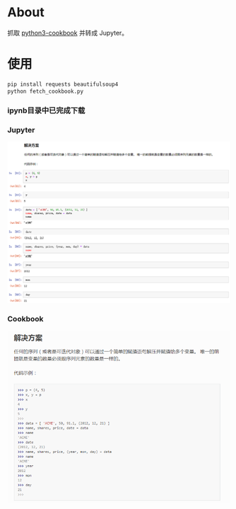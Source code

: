 # About

抓取 [python3-cookbook](https://python3-cookbook.readthedocs.io/zh_CN/latest/) 并转成 Jupyter。



# 使用

```
pip install requests beautifulsoup4
python fetch_cookbook.py
```

### 	

### ipynb目录中已完成下载



### Jupyter

![](https://raw.githubusercontent.com/sseaky/public/dev/imgs/20190619175158.png)



### Cookbook

![](https://raw.githubusercontent.com/sseaky/public/dev/imgs/20190619175111.png)